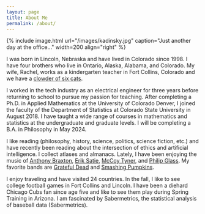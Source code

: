 ```yaml
---
layout: page
title: About Me 
permalink: /about/
---
```


{% include image.html url="/images/kadinsky.jpg" caption="Just another day at the office..." width=200 align="right" %} 

I was born in Lincoln, Nebraska and have lived in Colorado since 1998. I have four brothers who live in Ontario, Alaska, Alabama, and Colorado. My wife, Rachel, works as a kindergarten teacher in Fort Collins, Colorado and we have a <a href="/images/clowder.png">clowder of six cats</a>.

I worked in the tech industry as an electrical engineer for three years before returning to school to pursue my passion for teaching. After completing a Ph.D. in Applied Mathematics at the University of Colorado Denver, I joined the faculty of the Department of Statistics at Colorado State University in August 2018. I have taught a wide range of courses in mathematics and statistics at the undergraduate and graduate levels. I will be completing a B.A. in Philosophy in May 2024. 

I like reading (philosophy, history, science, politics, science fiction, etc.) and have recently been reading about the intersection of ethics and artificial intelligence. I collect atlases and almanacs. Lately, I have been enjoying the music of <a href="https://youtu.be/_0F3Uqmgt-k">Anthony Braxton</a>, <a href="https://www.youtube.com/watch?v=AFWFa83ZzSA">Erik Satie<a/>, <a href="https://www.youtube.com/watch?v=YBv5hJ_WKjE">McCoy Tyner</a>, and <a href="https://www.youtube.com/watch?v=8l9Lr9loHG4">Philip Glass</a>. My favorite bands are <a href="https://www.youtube.com/watch?v=fpKQOvlDr-s">Grateful Dead</a> and <a href="https://youtu.be/2kuWvNv7WV4?t=48">Smashing Pumpkins</a>. 

I enjoy traveling and have visited 24 countries. In the fall, I like to see college football games in Fort Collins and Lincoln. I have been a diehard Chicago Cubs fan since age five and like to see them play during Spring Training in Arizona. I am fascinated by Sabermetrics, the statistical analysis of baseball data (Sabermetrics).